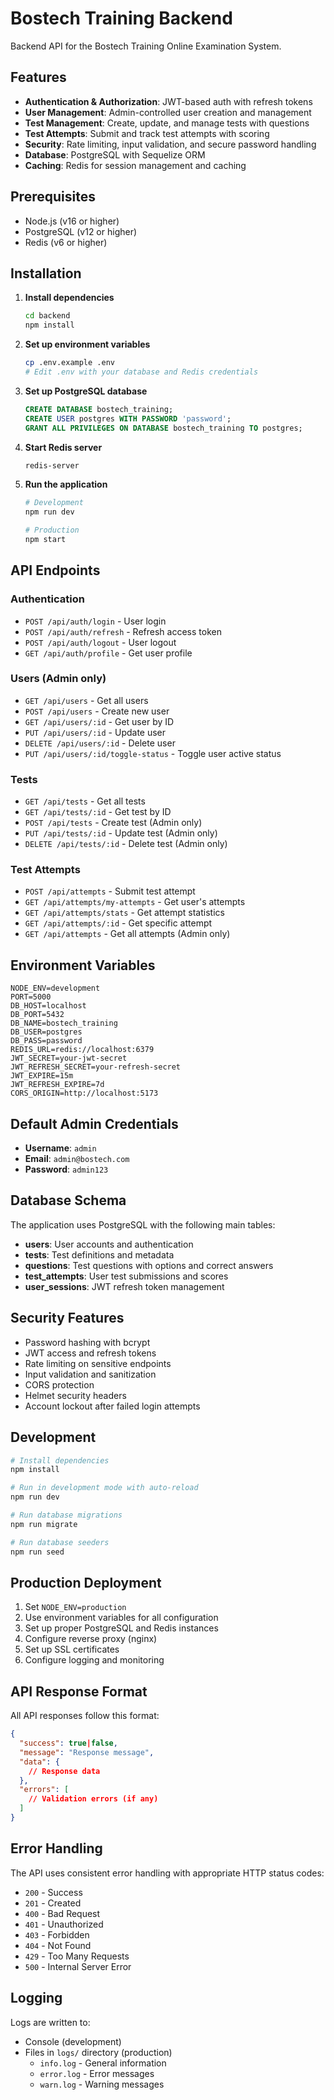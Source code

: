 # Bostech Training Backend

Backend API for the Bostech Training Online Examination System.

## Features

- **Authentication & Authorization**: JWT-based auth with refresh tokens
- **User Management**: Admin-controlled user creation and management
- **Test Management**: Create, update, and manage tests with questions
- **Test Attempts**: Submit and track test attempts with scoring
- **Security**: Rate limiting, input validation, and secure password handling
- **Database**: PostgreSQL with Sequelize ORM
- **Caching**: Redis for session management and caching

## Prerequisites

- Node.js (v16 or higher)
- PostgreSQL (v12 or higher)
- Redis (v6 or higher)

## Installation

1. **Install dependencies**
   ```bash
   cd backend
   npm install
   ```

2. **Set up environment variables**
   ```bash
   cp .env.example .env
   # Edit .env with your database and Redis credentials
   ```

3. **Set up PostgreSQL database**
   ```sql
   CREATE DATABASE bostech_training;
   CREATE USER postgres WITH PASSWORD 'password';
   GRANT ALL PRIVILEGES ON DATABASE bostech_training TO postgres;
   ```

4. **Start Redis server**
   ```bash
   redis-server
   ```

5. **Run the application**
   ```bash
   # Development
   npm run dev
   
   # Production
   npm start
   ```

## API Endpoints

### Authentication
- `POST /api/auth/login` - User login
- `POST /api/auth/refresh` - Refresh access token
- `POST /api/auth/logout` - User logout
- `GET /api/auth/profile` - Get user profile

### Users (Admin only)
- `GET /api/users` - Get all users
- `POST /api/users` - Create new user
- `GET /api/users/:id` - Get user by ID
- `PUT /api/users/:id` - Update user
- `DELETE /api/users/:id` - Delete user
- `PUT /api/users/:id/toggle-status` - Toggle user active status

### Tests
- `GET /api/tests` - Get all tests
- `GET /api/tests/:id` - Get test by ID
- `POST /api/tests` - Create test (Admin only)
- `PUT /api/tests/:id` - Update test (Admin only)
- `DELETE /api/tests/:id` - Delete test (Admin only)

### Test Attempts
- `POST /api/attempts` - Submit test attempt
- `GET /api/attempts/my-attempts` - Get user's attempts
- `GET /api/attempts/stats` - Get attempt statistics
- `GET /api/attempts/:id` - Get specific attempt
- `GET /api/attempts` - Get all attempts (Admin only)

## Environment Variables

```env
NODE_ENV=development
PORT=5000
DB_HOST=localhost
DB_PORT=5432
DB_NAME=bostech_training
DB_USER=postgres
DB_PASS=password
REDIS_URL=redis://localhost:6379
JWT_SECRET=your-jwt-secret
JWT_REFRESH_SECRET=your-refresh-secret
JWT_EXPIRE=15m
JWT_REFRESH_EXPIRE=7d
CORS_ORIGIN=http://localhost:5173
```

## Default Admin Credentials

- **Username**: `admin`
- **Email**: `admin@bostech.com`
- **Password**: `admin123`

## Database Schema

The application uses PostgreSQL with the following main tables:

- **users**: User accounts and authentication
- **tests**: Test definitions and metadata
- **questions**: Test questions with options and correct answers
- **test_attempts**: User test submissions and scores
- **user_sessions**: JWT refresh token management

## Security Features

- Password hashing with bcrypt
- JWT access and refresh tokens
- Rate limiting on sensitive endpoints
- Input validation and sanitization
- CORS protection
- Helmet security headers
- Account lockout after failed login attempts

## Development

```bash
# Install dependencies
npm install

# Run in development mode with auto-reload
npm run dev

# Run database migrations
npm run migrate

# Run database seeders
npm run seed
```

## Production Deployment

1. Set `NODE_ENV=production`
2. Use environment variables for all configuration
3. Set up proper PostgreSQL and Redis instances
4. Configure reverse proxy (nginx)
5. Set up SSL certificates
6. Configure logging and monitoring

## API Response Format

All API responses follow this format:

```json
{
  "success": true|false,
  "message": "Response message",
  "data": {
    // Response data
  },
  "errors": [
    // Validation errors (if any)
  ]
}
```

## Error Handling

The API uses consistent error handling with appropriate HTTP status codes:

- `200` - Success
- `201` - Created
- `400` - Bad Request
- `401` - Unauthorized
- `403` - Forbidden
- `404` - Not Found
- `429` - Too Many Requests
- `500` - Internal Server Error

## Logging

Logs are written to:
- Console (development)
- Files in `logs/` directory (production)
  - `info.log` - General information
  - `error.log` - Error messages
  - `warn.log` - Warning messages